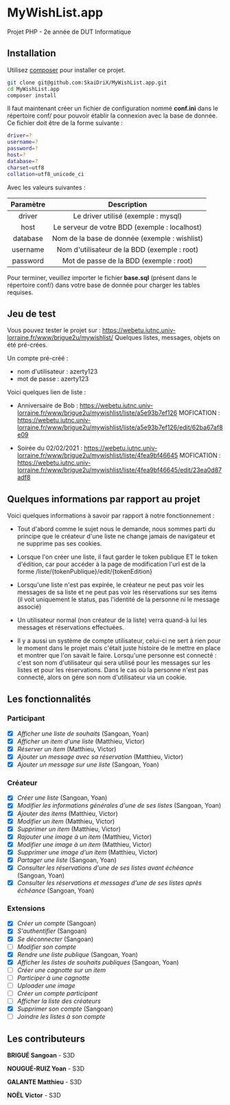 # MyWishList.app
Projet PHP - 2e année de DUT Informatique

## Installation

Utilisez [composer](https://getcomposer.org/) pour installer ce projet.

```bash
git clone git@github.com:SkaiDriX/MyWishList.app.git
cd MyWishList.app
composer install
```
Il faut maintenant créer un fichier de configuration nommé **conf.ini** dans le répertoire conf/ pour pouvoir établir la connexion avec la base de donnée.
Ce fichier doit être de la forme suivante :

```bash
driver=?
username=?
password=?
host=?
database=?
charset=utf8
collation=utf8_unicode_ci
```

Avec les valeurs suivantes :

| Paramètre     | Description                                   |
| :------------:|:---------------------------------------------:|
| driver        | Le driver utilisé (exemple : mysql)           |
| host          | Le serveur de votre BDD (exemple : localhost) |
| database      | Nom de la base de donnée (exemple : wishlist) |
| username      | Nom d'utilisateur de la BDD (exemple : root)  |
| password      | Mot de passe de la BDD (exemple : root)       |

Pour terminer, veuillez importer le fichier **base.sql** (présent dans le répertoire conf/) dans votre base de donnée pour charger les tables requises.

## Jeu de test

Vous pouvez tester le projet sur : https://webetu.iutnc.univ-lorraine.fr/www/brigue2u/mywishlist/
Quelques listes, messages, objets on été pré-crées.

Un compte pré-créé :
- nom d'utilisateur : azerty123
- mot de passe : azerty123

Voici quelques lien de liste :

- Anniversaire de Bob : https://webetu.iutnc.univ-lorraine.fr/www/brigue2u/mywishlist/liste/a5e93b7ef126
MOFICATION : https://webetu.iutnc.univ-lorraine.fr/www/brigue2u/mywishlist/liste/a5e93b7ef126/edit/62ba67af8e09

- Soirée du 02/02/2021 : https://webetu.iutnc.univ-lorraine.fr/www/brigue2u/mywishlist/liste/4fea9bf46645
MOFICATION : https://webetu.iutnc.univ-lorraine.fr/www/brigue2u/mywishlist/liste/4fea9bf46645/edit/23ea0d87adf8

## Quelques informations par rapport au projet

Voici quelques informations à savoir par rapport à notre fonctionnement :
- Tout d'abord comme le sujet nous le demande, nous sommes parti du principe que le créateur d'une liste ne change jamais de navigateur et ne supprime pas ses cookies.
- Lorsque l'on créer une liste, il faut garder le token publique ET le token d'édition, car pour accéder à la page de modification l'url est de la forme /liste/{tokenPublique}/edit/{tokenEdition}

- Lorsqu'une liste n'est pas expirée, le créateur ne peut pas voir les messages de sa liste et ne peut pas voir les réservations sur ses items (il voit uniquement le status, pas l'identité de la personne ni le message associé)

- Un utilisateur normal (non créateur de la liste) verra quand-à lui les messages et réservations effectuées.

- Il y a aussi un système de compte utilisateur, celui-ci ne sert à rien pour le moment dans le projet mais c'était juste histoire de le mettre en place et montrer que l'on savait le faire. Lorsqu'une personne est connecté : c'est son nom d'utilisateur qui sera utilisé pour les messages sur les listes et pour les réservations. Dans le cas où la personne n'est pas connecté, alors on gére son nom d'utilisateur via un cookie.


## Les fonctionnalités

### Participant

- [X] *Afficher une liste de souhaits* (Sangoan, Yoan)
- [X] *Afficher un item d'une liste* (Matthieu, Victor)
- [X] *Réserver un item* (Matthieu, Victor)
- [X] *Ajouter un message avec sa réservation* (Matthieu, Victor)
- [X] *Ajouter un message sur une liste* (Sangoan, Yoan)

### Créateur
- [X] *Créer une liste* (Sangoan, Yoan)
- [X] *Modifier les informations générales d'une de ses listes* (Sangoan, Yoan)
- [X] *Ajouter des items* (Matthieu, Victor)
- [X] *Modifier un item*  (Matthieu, Victor)
- [X] *Supprimer un item* (Matthieu, Victor)
- [X] *Rajouter une image à un item* (Matthieu, Victor)
- [X] *Modifier une image à un item* (Matthieu, Victor)
- [X] *Supprimer une image d'un item* (Matthieu, Victor)
- [X] *Partager une liste* (Sangoan, Yoan)
- [X] *Consulter les réservations d'une de ses listes avant échéance* (Sangoan, Yoan)
- [X] *Consulter les réservations et messages d'une de ses listes après échéance* (Sangoan, Yoan)

### Extensions
- [X] *Créer un compte* (Sangoan) 
- [X] *S'authentifier* (Sangoan) 
- [X] *Se déconnecter* (Sangoan) 
- [ ] *Modifier son compte* 
- [X] *Rendre une liste publique* (Sangoan, Yoan)
- [X] *Afficher les listes de souhaits publiques* (Sangoan, Yoan)
- [ ] *Créer une cagnotte sur un item*
- [ ] *Participer à une cagnotte*
- [ ] *Uploader une image*
- [ ] *Créer un compte participant*
- [ ] *Afficher la liste des créateurs*
- [X] *Supprimer son compte* (Sangoan) 
- [ ] *Joindre les listes à son compte*

## Les contributeurs
**BRIGUÉ Sangoan** - S3D 

**NOUGUÉ-RUIZ Yoan** - S3D 

**GALANTE Matthieu** - S3D 

**NOËL Victor** - S3D 
